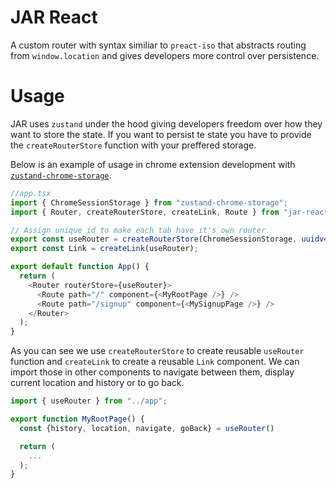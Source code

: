 # JAR React

A custom router with syntax similiar to `preact-iso` that abstracts routing from `window.location` and gives developers more control over persistence.

# Usage

JAR uses `zustand` under the hood giving developers freedom over how they want to store the state. If you want to persist te state you have to provide the `createRouterStore` function with your preffered storage.

Below is an example of usage in chrome extension development with [`zustand-chrome-storage`](https://www.npmjs.com/package/zustand-chrome-storage).

```ts
//app.tsx
import { ChromeSessionStorage } from "zustand-chrome-storage";
import { Router, createRouterStore, createLink, Route } from "jar-react";

// Assign unique id to make each tab have it's own router
export const useRouter = createRouterStore(ChromeSessionStorage, uuidv4());
export const Link = createLink(useRouter);

export default function App() {
  return (
    <Router routerStore={useRouter}>
      <Route path="/" component={<MyRootPage />} />
      <Route path="/signup" component={<MySignupPage />} />
    </Router>
  );
}
```

As you can see we use `createRouterStore` to create reusable `useRouter` function and `createLink` to create a reusable `Link` component. We can import those in other components to navigate between them, display current location and history or to go back.

```ts
import { useRouter } from "../app";

export function MyRootPage() {
  const {history, location, navigate, goBack} = useRouter()

  return (
    ...
  );
}
```

